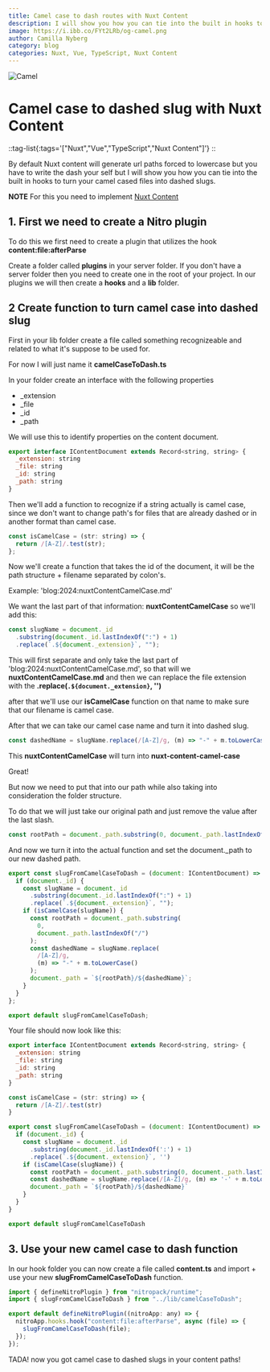 ```yaml
---
title: Camel case to dash routes with Nuxt Content
description: I will show you how you can tie into the built in hooks to turn your camel cased files into dashed slugs.
image: https://i.ibb.co/FYt2LRb/og-camel.png
author: Camilla Nyberg
category: blog
categories: Nuxt, Vue, TypeScript, Nuxt Content
---
```


![Camel](https://i.ibb.co/mC7P9pF/cute-camel.png)

# Camel case to dashed slug with Nuxt Content

::tag-list{:tags='["Nuxt","Vue","TypeScript","Nuxt Content"]'}
::

By default Nuxt content will generate url paths forced to lowercase but you have to write the dash your self but I will show you
how you can tie into the built in hooks to turn your camel cased files into dashed slugs.

**NOTE**
For this you need to implement [Nuxt Content](https://content.nuxt.com/)

## 1. First we need to create a Nitro plugin

To do this we first need to create a plugin that utilizes the hook **content:file:afterParse**

Create a folder called **plugins** in your server folder. If you don't have a server folder then you need to create one in the root of your project. In our plugins we will then create a **hooks** and a **lib** folder.

## 2 Create function to turn camel case into dashed slug

First in your lib folder create a file called something recognizeable and related to what it's suppose to be used for.

For now I will just name it **camelCaseToDash.ts**

In your folder create an interface with the following properties

- \_extension
- \_file
- \_id
- \_path

We will use this to identify properties on the content document.

```js
export interface IContentDocument extends Record<string, string> {
  _extension: string
  _file: string
  _id: string
  _path: string
}
```

Then we'll add a function to recognize if a string actually is camel case, since we don't want to change path's for files that are already dashed or in another format than camel case.

```js
const isCamelCase = (str: string) => {
  return /[A-Z]/.test(str);
};
```

Now we'll create a function that takes the id of the document, it will be the path structure + filename separated by colon's.

Example: 'blog:2024:nuxtContentCamelCase.md'

We want the last part of that information: **nuxtContentCamelCase**
so we'll add this:

```js
const slugName = document._id
  .substring(document._id.lastIndexOf(":") + 1)
  .replace(`.${document._extension}`, "");
```

This will first separate and only take the last part of 'blog:2024:nuxtContentCamelCase.md', so that will we **nuxtContentCamelCase.md** and then we can replace the file extension with the **.replace(`.${document._extension}`, '')**

after that we'll use our **isCamelCase** function on that name to make sure that our filename is camel case.

After that we can take our camel case name and turn it into dashed slug.

```js
const dashedName = slugName.replace(/[A-Z]/g, (m) => "-" + m.toLowerCase());
```

This **nuxtContentCamelCase** will turn into **nuxt-content-camel-case**

Great!

But now we need to put that into our path while also taking into consideration the folder structure.

To do that we will just take our original path and just remove the value after the last slash.

```js
const rootPath = document._path.substring(0, document._path.lastIndexOf("/"));
```

And now we turn it into the actual function and set the document.\_path to our new dashed path.

```js
export const slugFromCamelCaseToDash = (document: IContentDocument) => {
  if (document._id) {
    const slugName = document._id
      .substring(document._id.lastIndexOf(":") + 1)
      .replace(`.${document._extension}`, "");
    if (isCamelCase(slugName)) {
      const rootPath = document._path.substring(
        0,
        document._path.lastIndexOf("/")
      );
      const dashedName = slugName.replace(
        /[A-Z]/g,
        (m) => "-" + m.toLowerCase()
      );
      document._path = `${rootPath}/${dashedName}`;
    }
  }
};

export default slugFromCamelCaseToDash;
```

Your file should now look like this:

```js
export interface IContentDocument extends Record<string, string> {
  _extension: string
  _file: string
  _id: string
  _path: string
}

const isCamelCase = (str: string) => {
  return /[A-Z]/.test(str)
}

export const slugFromCamelCaseToDash = (document: IContentDocument) => {
  if (document._id) {
    const slugName = document._id
      .substring(document._id.lastIndexOf(':') + 1)
      .replace(`.${document._extension}`, '')
    if (isCamelCase(slugName)) {
      const rootPath = document._path.substring(0, document._path.lastIndexOf('/'))
      const dashedName = slugName.replace(/[A-Z]/g, (m) => '-' + m.toLowerCase())
      document._path = `${rootPath}/${dashedName}`
    }
  }
}

export default slugFromCamelCaseToDash
```

## 3. Use your new camel case to dash function

In our hook folder you can now create a file called **content.ts** and import + use your new **slugFromCamelCaseToDash** function.

```js
import { defineNitroPlugin } from "nitropack/runtime";
import { slugFromCamelCaseToDash } from "../lib/camelCaseToDash";

export default defineNitroPlugin((nitroApp: any) => {
  nitroApp.hooks.hook("content:file:afterParse", async (file) => {
    slugFromCamelCaseToDash(file);
  });
});
```

TADA! now you got camel case to dashed slugs in your content paths!
